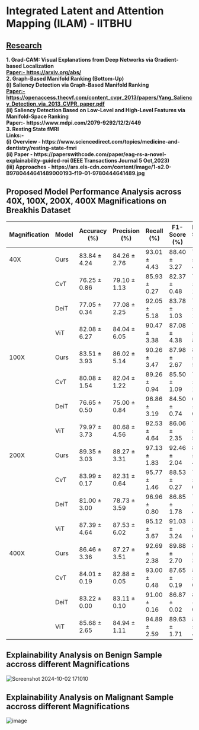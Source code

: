 # Integrated Latent and Attention Mapping (ILAM) - IITBHU 

<h2><u>Research</u></h2>
<b>
  1. Grad-CAM: Visual Explanations from Deep Networks via Gradient-based Localization
  <br>
  <u>Paper:- https://arxiv.org/abs/</u>
</br>
  2. Graph-Based Manifold Ranking (Bottom-Up)
  <br>(i) Saliency Detection via Graph-Based Manifold Ranking
  <br>
  <u> <t>Paper:- https://openaccess.thecvf.com/content_cvpr_2013/papers/Yang_Saliency_Detection_via_2013_CVPR_paper.pdf</t></u>
  <br>
  (ii) Saliency Detection Based on Low-Level and High-Level Features via Manifold-Space Ranking
  <br>
  Paper:- https://www.mdpi.com/2079-9292/12/2/449
  <br>
  3. Resting State fMRI
  <br>
  Links:- 
  <br>
  (i) Overview - https://www.sciencedirect.com/topics/medicine-and-dentistry/resting-state-fmri
  <br>
  (ii) Paper - https://paperswithcode.com/paper/eag-rs-a-novel-explainability-guided-roi
  (IEEE Transactions Journal 5 Oct,2023) 
  <br>
  (iii) Approaches - https://ars.els-cdn.com/content/image/1-s2.0-B9780444641489000193-f19-01-9780444641489.jpg
</b>





## Proposed Model Performance Analysis across 40X, 100X, 200X, 400X Magnifications on Breakhis Dataset

| Magnification | Model   | Accuracy (%)       | Precision (%)      | Recall (%)        | F1-Score (%)       | ROC-Score (%)      |
|---------------|---------|--------------------|--------------------|-------------------|--------------------|--------------------|
| 40X           | Ours    | 83.84 ± 4.24       | 84.26 ± 2.76       | 93.01 ± 4.43      | 88.40 ± 3.27       | 79.22 ± 4.47       |
|               | CvT     | 76.25 ± 0.86       | 79.10 ± 1.13       | 85.93 ± 0.27      | 82.37 ± 0.48       | 72.26 ± 1.32       |
|               | DeiT    | 77.05 ± 0.34       | 77.08 ± 2.25       | 92.05 ± 5.18      | 83.78 ± 1.03       | 70.89 ± 1.64       |
|               | ViT     | 82.08 ± 6.27       | 84.04 ± 6.05       | 90.47 ± 3.38      | 87.08 ± 4.38       | 78.00 ± 8.27       |
| 100X          | Ours    | 83.51 ± 3.93       | 86.02 ± 5.14       | 90.26 ± 3.47      | 87.98 ± 2.67       | 80.27 ± 5.67       |
|               | CvT     | 80.08 ± 1.54       | 82.04 ± 1.22       | 89.26 ± 0.94      | 85.50 ± 1.09       | 75.84 ± 1.82       |
|               | DeiT    | 76.65 ± 0.50       | 75.00 ± 0.84       | 96.86 ± 3.19      | 84.50 ± 0.74       | 67.33 ± 0.74       |
|               | ViT     | 79.97 ± 3.73       | 80.68 ± 4.56       | 92.53 ± 4.64      | 86.06 ± 2.35       | 73.86 ± 5.53       |
| 200X          | Ours    | 89.35 ± 3.03       | 88.27 ± 3.31       | 97.13 ± 1.83      | 92.46 ± 2.04       | 85.37 ± 4.27       |
|               | CvT     | 83.99 ± 0.17       | 82.31 ± 0.64       | 95.77 ± 1.46      | 88.53 ± 0.27       | 79.18 ± 0.36       |
|               | DeiT    | 81.00 ± 3.00       | 78.73 ± 3.59       | 96.96 ± 0.80      | 86.85 ± 1.78       | 74.48 ± 4.56       |
|               | ViT     | 87.39 ± 4.64       | 87.53 ± 6.02       | 95.12 ± 3.67      | 91.03 ± 3.24       | 83.74 ± 6.51       |
| 400X          | Ours    | 86.46 ± 3.36       | 87.27 ± 3.51       | 92.69 ± 2.38      | 89.88 ± 2.70       | 83.72 ± 3.64       |
|               | CvT     | 84.01 ± 0.19       | 82.88 ± 0.05       | 93.00 ± 0.48      | 87.65 ± 0.19       | 81.47 ± 0.11       |
|               | DeiT    | 83.22 ± 0.00       | 83.11 ± 0.10       | 91.00 ± 0.16      | 86.87 ± 0.02       | 81.03 ± 0.05       |
|               | ViT     | 85.68 ± 2.65       | 84.94 ± 1.11       | 94.89 ± 2.59      | 89.63 ± 1.71       | 81.41 ± 4.03       |

## Explainability Analysis on Benign Sample accross different Magnifications

![Screenshot 2024-10-02 171010](https://github.com/user-attachments/assets/498452ff-7aa2-448a-83bf-9e95633fb2a3)

## Explainability Analysis on Malignant Sample accross different Magnifications

![image](https://github.com/user-attachments/assets/6e982ac2-903a-425a-b4e2-b262c481d9fb)





